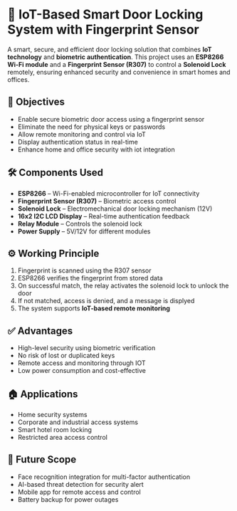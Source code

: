 # 🔐 IoT-Based Smart Door Locking System with Fingerprint Sensor

A smart, secure, and efficient door locking solution that combines **IoT technology** and **biometric authentication**. This project uses an **ESP8266 Wi-Fi module** and a **Fingerprint Sensor (R307)** to control a **Solenoid Lock** remotely, ensuring enhanced security and convenience in smart homes and offices.

## 🎯 Objectives
- Enable secure biometric door access using a fingerprint sensor  
- Eliminate the need for physical keys or passwords  
- Allow remote monitoring and control via IoT  
- Display authentication status in real-time
- Enhance home and office security with iot integration  

## 🛠️ Components Used
- **ESP8266** – Wi-Fi-enabled microcontroller for IoT connectivity  
- **Fingerprint Sensor (R307)** – Biometric access control  
- **Solenoid Lock** – Electromechanical door locking mechanism (12V)  
- **16x2 I2C LCD Display** – Real-time authentication feedback  
- **Relay Module** – Controls the solenoid lock  
- **Power Supply** – 5V/12V for different modules  

## ⚙️ Working Principle
1. Fingerprint is scanned using the R307 sensor  
2. ESP8266 verifies the fingerprint from stored data  
3. On successful match, the relay activates the solenoid lock to unlock the door  
4. If not matched, access is denied, and a message is displyed   
5. The system supports **IoT-based remote monitoring**

## ✅ Advantages
- High-level security using biometric verification  
- No risk of lost or duplicated keys  
- Remote access and monitoring through IOT 
- Low power consumption and cost-effective 

## 🏠 Applications
- Home security systems
- Corporate and industrial access systems  
- Smart hotel room locking  
- Restricted area access control  

## 🚀 Future Scope
- Face recognition integration for multi-factor authentication
- AI-based threat detection for security alert 
- Mobile app for remote access and control  
- Battery backup for power outages  
